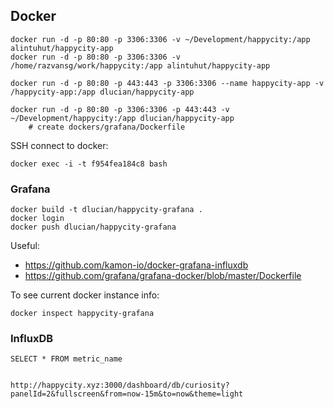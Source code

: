 ## Docker

    docker run -d -p 80:80 -p 3306:3306 -v ~/Development/happycity:/app alintuhut/happycity-app
    docker run -d -p 80:80 -p 3306:3306 -v /home/razvansg/work/happycity:/app alintuhut/happycity-app
    
    docker run -d -p 80:80 -p 443:443 -p 3306:3306 --name happycity-app -v /happycity-app:/app dlucian/happycity-app
    
    docker run -d -p 80:80 -p 3306:3306 -p 443:443 -v ~/Development/happycity:/app dlucian/happycity-app
        # create dockers/grafana/Dockerfile

SSH connect to docker:

    docker exec -i -t f954fea184c8 bash

### Grafana

    docker build -t dlucian/happycity-grafana .
    docker login
    docker push dlucian/happycity-grafana

Useful: 

 * https://github.com/kamon-io/docker-grafana-influxdb
 * https://github.com/grafana/grafana-docker/blob/master/Dockerfile
 
To see current docker instance info:

    docker inspect happycity-grafana
    
### InfluxDB
    
    SELECT * FROM metric_name
    
    
    http://happycity.xyz:3000/dashboard/db/curiosity?panelId=2&fullscreen&from=now-15m&to=now&theme=light